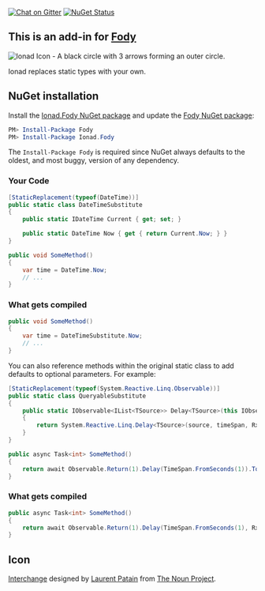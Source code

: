 [![Chat on Gitter](https://img.shields.io/gitter/room/fody/fody.svg)](https://gitter.im/Fody/Fody)
[![NuGet Status](https://img.shields.io/nuget/v/Ionad.Fody.svg)](https://www.nuget.org/packages/Ionad.Fody/)


## This is an add-in for [Fody](https://github.com/Fody/Home/)

![Ionad Icon - A black circle with 3 arrows forming an outer circle.](https://raw.github.com/Fody/Ionad/master/package_icon.png)

Ionad replaces static types with your own.


## NuGet installation

Install the [Ionad.Fody NuGet package](https://nuget.org/packages/Ionad.Fody/) and update the [Fody NuGet package](https://nuget.org/packages/Fody/):

```powershell
PM> Install-Package Fody
PM> Install-Package Ionad.Fody
```

The `Install-Package Fody` is required since NuGet always defaults to the oldest, and most buggy, version of any dependency.


### Your Code

```csharp
[StaticReplacement(typeof(DateTime))]
public static class DateTimeSubstitute
{
    public static IDateTime Current { get; set; }

    public static DateTime Now { get { return Current.Now; } }
}

public void SomeMethod()
{
    var time = DateTime.Now;
    // ...
}
```


### What gets compiled 

```csharp
public void SomeMethod()
{
    var time = DateTimeSubstitute.Now;
    // ...
}
```

You can also reference methods within the original static class to add defaults to optional parameters. For example:

```csharp
[StaticReplacement(typeof(System.Reactive.Linq.Observable))]
public static class QueryableSubstitute
{
    public static IObservable<IList<TSource>> Delay<TSource>(this IObservable<TSource> source, TimeSpan timeSpan)
    {
        return System.Reactive.Linq.Delay<TSource>(source, timeSpan, RxApp.TaskpoolScheduler);
    }
}

public async Task<int> SomeMethod()
{
    return await Observable.Return(1).Delay(TimeSpan.FromSeconds(1)).ToTask();
}
```


### What gets compiled 

```csharp
public async Task<int> SomeMethod()
{
    return await Observable.Return(1).Delay(TimeSpan.FromSeconds(1), RxApp.TaskpoolScheduler).ToTask();
}
```


## Icon

[Interchange](https://thenounproject.com/noun/interchange/#icon-No2031) designed by [Laurent Patain](https://thenounproject.com/____Lo) from [The Noun Project](https://thenounproject.com).